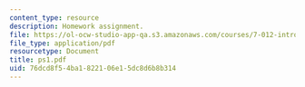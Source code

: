 ```yaml
---
content_type: resource
description: Homework assignment.
file: https://ol-ocw-studio-app-qa.s3.amazonaws.com/courses/7-012-introduction-to-biology-fall-2004/76dcd8f54ba1822106e15dc8d6b8b314_ps1.pdf
file_type: application/pdf
resourcetype: Document
title: ps1.pdf
uid: 76dcd8f5-4ba1-8221-06e1-5dc8d6b8b314
---
```

